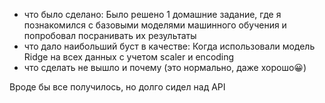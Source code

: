 * что было сделано:
Было решено 1 домашние задание, где я познакомился с базовыми моделями машинного обучения и попробовал посранивать их результаты 
* что дало наибольший буст в качестве:
Когда использовали модель Ridge на всех данных с учетом scaler и encoding 
* что сделать не вышло и почему (это нормально, даже хорошо😀)

Вроде бы все получилось, но долго сидел над API